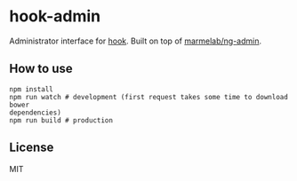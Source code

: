 hook-admin
===

Administrator interface for [hook](https://github.com/doubleleft/hook). Built on
top of [marmelab/ng-admin](https://github.com/marmelab/ng-admin).

How to use
---

```
npm install
npm run watch # development (first request takes some time to download bower
dependencies)
npm run build # production
```

License
---

MIT
